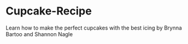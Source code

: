# Cupcake-Recipe
Learn how to make the perfect cupcakes with the best icing by Brynna Bartoo and Shannon Nagle
